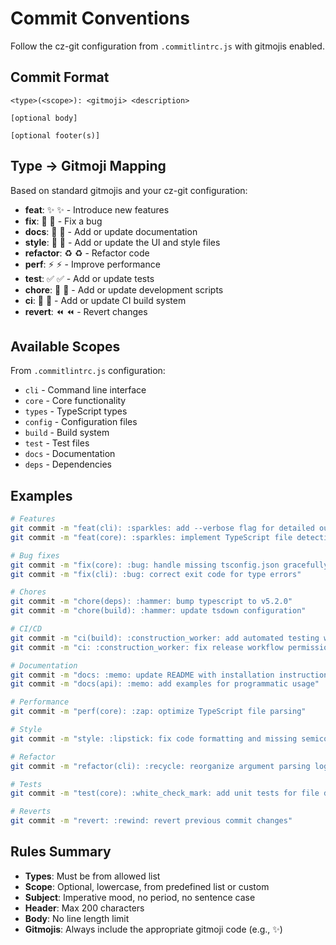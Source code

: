 # Commit Conventions

Follow the cz-git configuration from `.commitlintrc.js` with gitmojis enabled.

## Commit Format

```text
<type>(<scope>): <gitmoji> <description>

[optional body]

[optional footer(s)]
```

## Type → Gitmoji Mapping

Based on standard gitmojis and your cz-git configuration:

- **feat**: :sparkles: ✨ - Introduce new features
- **fix**: :bug: 🐛 - Fix a bug
- **docs**: :memo: 📝 - Add or update documentation
- **style**: :lipstick: 💄 - Add or update the UI and style files
- **refactor**: :recycle: ♻️ - Refactor code
- **perf**: :zap: ⚡️ - Improve performance
- **test**: :white_check_mark: ✅ - Add or update tests
- **chore**: :hammer: 🔨 - Add or update development scripts
- **ci**: :construction_worker: 👷 - Add or update CI build system
- **revert**: :rewind: ⏪️ - Revert changes

## Available Scopes

From `.commitlintrc.js` configuration:

- `cli` - Command line interface
- `core` - Core functionality
- `types` - TypeScript types
- `config` - Configuration files
- `build` - Build system
- `test` - Test files
- `docs` - Documentation
- `deps` - Dependencies

## Examples

```bash
# Features
git commit -m "feat(cli): :sparkles: add --verbose flag for detailed output"
git commit -m "feat(core): :sparkles: implement TypeScript file detection"

# Bug fixes
git commit -m "fix(core): :bug: handle missing tsconfig.json gracefully"
git commit -m "fix(cli): :bug: correct exit code for type errors"

# Chores
git commit -m "chore(deps): :hammer: bump typescript to v5.2.0"
git commit -m "chore(build): :hammer: update tsdown configuration"

# CI/CD
git commit -m "ci(build): :construction_worker: add automated testing workflow"
git commit -m "ci: :construction_worker: fix release workflow permissions"

# Documentation
git commit -m "docs: :memo: update README with installation instructions"
git commit -m "docs(api): :memo: add examples for programmatic usage"

# Performance
git commit -m "perf(core): :zap: optimize TypeScript file parsing"

# Style
git commit -m "style: :lipstick: fix code formatting and missing semicolons"

# Refactor
git commit -m "refactor(cli): :recycle: reorganize argument parsing logic"

# Tests
git commit -m "test(core): :white_check_mark: add unit tests for file detection"

# Reverts
git commit -m "revert: :rewind: revert previous commit changes"
```

## Rules Summary

- **Types**: Must be from allowed list
- **Scope**: Optional, lowercase, from predefined list or custom
- **Subject**: Imperative mood, no period, no sentence case
- **Header**: Max 200 characters
- **Body**: No line length limit
- **Gitmojis**: Always include the appropriate gitmoji code (e.g., :sparkles:)
